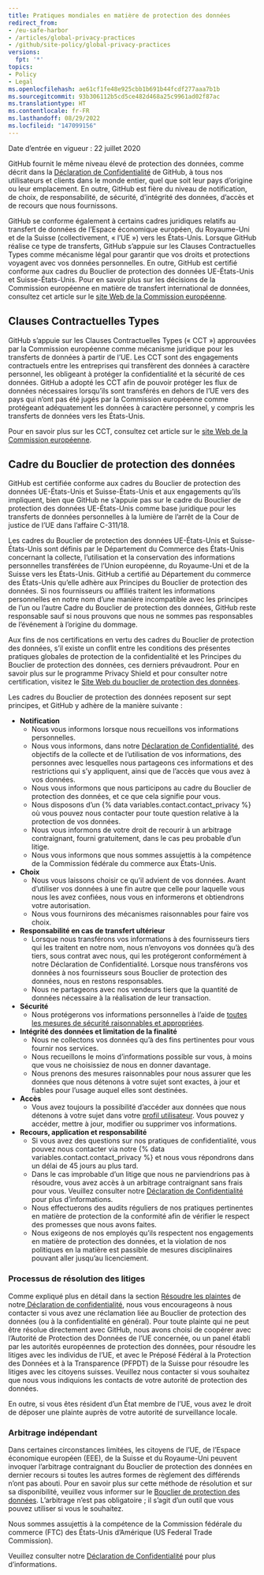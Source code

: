 ```yaml
---
title: Pratiques mondiales en matière de protection des données
redirect_from:
- /eu-safe-harbor
- /articles/global-privacy-practices
- /github/site-policy/global-privacy-practices
versions:
  fpt: '*'
topics:
- Policy
- Legal
ms.openlocfilehash: ae61cf1fe48e925cbb1b691b44fcdf277aaa7b1b
ms.sourcegitcommit: 93b306112b5cd5ce482d468a25c9961ad02f87ac
ms.translationtype: HT
ms.contentlocale: fr-FR
ms.lasthandoff: 08/29/2022
ms.locfileid: "147099156"
---
```

Date d’entrée en vigueur : 22 juillet 2020

GitHub fournit le même niveau élevé de protection des données, comme décrit dans la [Déclaration de Confidentialité](/github/site-policy/github-privacy-statement#githubs-global-privacy-practices) de GitHub, à tous nos utilisateurs et clients dans le monde entier, quel que soit leur pays d’origine ou leur emplacement. En outre, GitHub est fière du niveau de notification, de choix, de responsabilité, de sécurité, d’intégrité des données, d’accès et de recours que nous fournissons. 

GitHub se conforme également à certains cadres juridiques relatifs au transfert de données de l’Espace économique européen, du Royaume-Uni et de la Suisse (collectivement, « l’UE ») vers les États-Unis. Lorsque GitHub réalise ce type de transferts, GitHub s’appuie sur les Clauses Contractuelles Types comme mécanisme légal pour garantir que vos droits et protections voyagent avec vos données personnelles. En outre, GitHub est certifié conforme aux cadres du Bouclier de protection des données UE-États-Unis et Suisse-États-Unis. Pour en savoir plus sur les décisions de la Commission européenne en matière de transfert international de données, consultez cet article sur le [site Web de la Commission européenne](https://ec.europa.eu/info/law/law-topic/data-protection/international-dimension-data-protection_en).

## Clauses Contractuelles Types

GitHub s’appuie sur les Clauses Contractuelles Types (« CCT ») approuvées par la Commission européenne comme mécanisme juridique pour les transferts de données à partir de l’UE. Les CCT sont des engagements contractuels entre les entreprises qui transfèrent des données à caractère personnel, les obligeant à protéger la confidentialité et la sécurité de ces données. GitHub a adopté les CCT afin de pouvoir protéger les flux de données nécessaires lorsqu’ils sont transférés en dehors de l’UE vers des pays qui n’ont pas été jugés par la Commission européenne comme protégeant adéquatement les données à caractère personnel, y compris les transferts de données vers les États-Unis. 

Pour en savoir plus sur les CCT, consultez cet article sur le [site Web de la Commission européenne](https://ec.europa.eu/info/law/law-topic/data-protection/international-dimension-data-protection/standard-contractual-clauses-scc_en). 

## Cadre du Bouclier de protection des données

GitHub est certifiée conforme aux cadres du Bouclier de protection des données UE-États-Unis et Suisse-États-Unis et aux engagements qu’ils impliquent, bien que GitHub ne s’appuie pas sur le cadre du Bouclier de protection des données UE-États-Unis comme base juridique pour les transferts de données personnelles à la lumière de l’arrêt de la Cour de justice de l’UE dans l’affaire C-311/18.

Les cadres du Bouclier de protection des données UE-États-Unis et Suisse-États-Unis sont définis par le Département du Commerce des États-Unis concernant la collecte, l’utilisation et la conservation des informations personnelles transférées de l’Union européenne, du Royaume-Uni et de la Suisse vers les États-Unis. GitHub a certifié au Département du commerce des États-Unis qu’elle adhère aux Principes du Bouclier de protection des données. Si nos fournisseurs ou affiliés traitent les informations personnelles en notre nom d’une manière incompatible avec les principes de l’un ou l’autre Cadre du Bouclier de protection des données, GitHub reste responsable sauf si nous prouvons que nous ne sommes pas responsables de l’événement à l’origine du dommage.

Aux fins de nos certifications en vertu des cadres du Bouclier de protection des données, s’il existe un conflit entre les conditions des présentes pratiques globales de protection de la confidentialité et les Principes du Bouclier de protection des données, ces derniers prévaudront. Pour en savoir plus sur le programme Privacy Shield et pour consulter notre certification, visitez le [Site Web du bouclier de protection des données](https://www.privacyshield.gov/).

Les cadres du Bouclier de protection des données reposent sur sept principes, et GitHub y adhère de la manière suivante :

- **Notification**
  - Nous vous informons lorsque nous recueillons vos informations personnelles.
  - Nous vous informons, dans notre [Déclaration de Confidentialité](/articles/github-privacy-statement/), des objectifs de la collecte et de l’utilisation de vos informations, des personnes avec lesquelles nous partageons ces informations et des restrictions qui s’y appliquent, ainsi que de l’accès que vous avez à vos données.
  - Nous vous informons que nous participons au cadre du Bouclier de protection des données, et ce que cela signifie pour vous.
  - Nous disposons d’un {% data variables.contact.contact_privacy %} où vous pouvez nous contacter pour toute question relative à la protection de vos données.
  - Nous vous informons de votre droit de recourir à un arbitrage contraignant, fourni gratuitement, dans le cas peu probable d’un litige.
  - Nous vous informons que nous sommes assujettis à la compétence de la Commission fédérale du commerce aux États-Unis.
- **Choix**
  - Nous vous laissons choisir ce qu’il advient de vos données. Avant d’utiliser vos données à une fin autre que celle pour laquelle vous nous les avez confiées, nous vous en informerons et obtiendrons votre autorisation.
  - Nous vous fournirons des mécanismes raisonnables pour faire vos choix.
- **Responsabilité en cas de transfert ultérieur**
  - Lorsque nous transférons vos informations à des fournisseurs tiers qui les traitent en notre nom, nous n’envoyons vos données qu’à des tiers, sous contrat avec nous, qui les protégeront conformément à notre Déclaration de Confidentialité. Lorsque nous transférons vos données à nos fournisseurs sous Bouclier de protection des données, nous en restons responsables.
  - Nous ne partageons avec nos vendeurs tiers que la quantité de données nécessaire à la réalisation de leur transaction.
- **Sécurité**
  - Nous protégerons vos informations personnelles à l’aide de [toutes les mesures de sécurité raisonnables et appropriées](https://github.com/security).
- **Intégrité des données et limitation de la finalité**
  - Nous ne collectons vos données qu’à des fins pertinentes pour vous fournir nos services.
  - Nous recueillons le moins d’informations possible sur vous, à moins que vous ne choisissiez de nous en donner davantage.
  - Nous prenons des mesures raisonnables pour nous assurer que les données que nous détenons à votre sujet sont exactes, à jour et fiables pour l’usage auquel elles sont destinées.
- **Accès**
  - Vous avez toujours la possibilité d’accéder aux données que nous détenons à votre sujet dans votre [profil utilisateur](https://github.com/settings/profile). Vous pouvez y accéder, mettre à jour, modifier ou supprimer vos informations.
- **Recours, application et responsabilité**
  - Si vous avez des questions sur nos pratiques de confidentialité, vous pouvez nous contacter via notre {% data variables.contact.contact_privacy %} et nous vous répondrons dans un délai de 45 jours au plus tard.
  - Dans le cas improbable d’un litige que nous ne parviendrions pas à résoudre, vous avez accès à un arbitrage contraignant sans frais pour vous. Veuillez consulter notre [Déclaration de Confidentialité](/articles/github-privacy-statement/) pour plus d’informations.
  - Nous effectuerons des audits réguliers de nos pratiques pertinentes en matière de protection de la conformité afin de vérifier le respect des promesses que nous avons faites.
  - Nous exigeons de nos employés qu’ils respectent nos engagements en matière de protection des données, et la violation de nos politiques en la matière est passible de mesures disciplinaires pouvant aller jusqu’au licenciement.


### Processus de résolution des litiges

Comme expliqué plus en détail dans la section [ Résoudre les plaintes](/github/site-policy/github-privacy-statement#resolving-complaints) de notre[ Déclaration de confidentialité](/github/site-policy/github-privacy-statement), nous vous encourageons à nous contacter si vous avez une réclamation liée au Bouclier de protection des données (ou à la confidentialité en général). Pour toute plainte qui ne peut être résolue directement avec GitHub, nous avons choisi de coopérer avec l’Autorité de Protection des Données de l’UE concernée, ou un panel établi par les autorités européennes de protection des données, pour résoudre les litiges avec les individus de l’UE, et avec le Préposé Fédéral à la Protection des Données et à la Transparence (PFPDT) de la Suisse pour résoudre les litiges avec les citoyens suisses. Veuillez nous contacter si vous souhaitez que nous vous indiquions les contacts de votre autorité de protection des données.

En outre, si vous êtes résident d’un État membre de l’UE, vous avez le droit de déposer une plainte auprès de votre autorité de surveillance locale.

### Arbitrage indépendant

Dans certaines circonstances limitées, les citoyens de l’UE, de l’Espace économique européen (EEE), de la Suisse et du Royaume-Uni peuvent invoquer l’arbitrage contraignant du Bouclier de protection des données en dernier recours si toutes les autres formes de règlement des différends n’ont pas abouti. Pour en savoir plus sur cette méthode de résolution et sur sa disponibilité, veuillez vous informer sur le [Bouclier de protection des données](https://www.privacyshield.gov/article?id=ANNEX-I-introduction). L’arbitrage n’est pas obligatoire ; il s’agit d’un outil que vous pouvez utiliser si vous le souhaitez.

Nous sommes assujettis à la compétence de la Commission fédérale du commerce (FTC) des États-Unis d’Amérique (US Federal Trade Commission).
  
Veuillez consulter notre [Déclaration de Confidentialité](/articles/github-privacy-statement/) pour plus d’informations.
